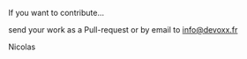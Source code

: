 If you want to contribute...

send your work as a Pull-request or by email to info@devoxx.fr

Nicolas